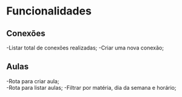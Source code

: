 # Funcionalidades


## Conexões

-Listar total de conexões realizadas;
-Criar uma nova conexão;

## Aulas 
-Rota para criar aula;   
-Rota para listar aulas;
    -Filtrar por matéria, dia da semana e horário;